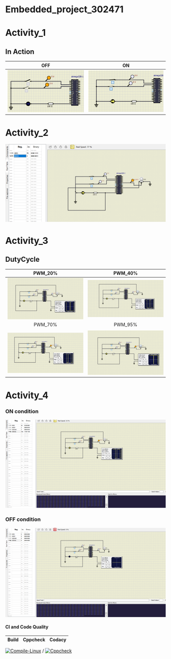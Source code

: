 # Embedded_project_302471

# Activity_1
 ## In Action

|OFF|ON|
|:--:|:--:|
|![OFF](https://github.com/302471/Embedded-Activities/blob/main/simulation/LED%20OFF.png)|![ON](https://github.com/302471/Embedded-Activities/blob/main/simulation/LED%20ON.png)|

# Activity_2
 ![ADC](https://github.com/302471/Embedded-Activities/blob/main/simulation/ADC.png)

# Activity_3
## DutyCycle

|PWM_20%|PWM_40%|
|:--:|:--:|
|![PWM_20%_Dutycycle](https://github.com/302471/Embedded-Activities/blob/main/simulation/PWM_20%25_Dutycycle.png)|![PWM_40%_Dutycycle](https://github.com/302471/Embedded-Activities/blob/main/simulation/PWM_40%25_Dutycycle.png)
|PWM_70%|PWM_95%|
|   |   |
![PWM_70%_Dutycycle](https://github.com/302471/Embedded-Activities/blob/main/simulation/PWM_70%25_Dutycycle.png)|![PWM_95%_Dutycycle](https://github.com/302471/Embedded-Activities/blob/main/simulation/PWM_95%25_Dutycycle.png)

# Activity_4

### ON condition
![activity4ON](https://github.com/302471/Embedded-Activities/blob/main/simulation/act4.1.png)

### OFF condition

![activity4OFF](https://github.com/302471/Embedded-Activities/blob/main/simulation/act4.png)


#### CI and Code Quality

|Build|Cppcheck|Codacy|
|:--:|:--:|:--:|
[![Compile-Linux](https://github.com/302471/Embedded-Activities/actions/workflows/compile.yml/badge.svg)](https://github.com/302471/Embedded-Activities/actions/workflows/compile.yml) /  [![Cppcheck](https://github.com/302471/Embedded-Activities/actions/workflows/CodeQuality.yml/badge.svg)](https://github.com/302471/Embedded-Activities/actions/workflows/CodeQuality.yml)   

